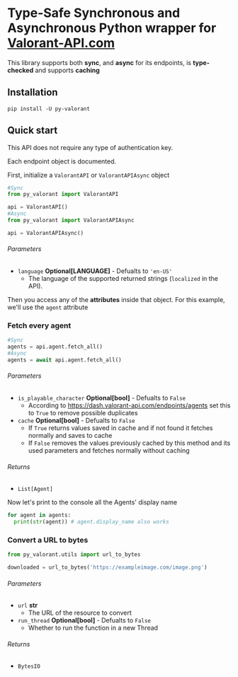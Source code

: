 # Type-Safe Synchronous and Asynchronous Python wrapper for <a href='https://valorant-api.com/'>Valorant-API.com</a>

This library supports both **sync**, and **async** for its endpoints, is **type-checked** and supports **caching**

## Installation
```
pip install -U py-valorant
```

## Quick start
This API does not require any type of authentication key.

Each endpoint object is documented.

First, initialize a `ValorantAPI` or `ValorantAPIAsync` object
```py
#Sync
from py_valorant import ValorantAPI

api = ValorantAPI()
#Async
from py_valorant import ValorantAPIAsync

api = ValorantAPIAsync()
```

###### Parameters
- `language` **Optional[LANGUAGE]** - Defualts to `'en-US'`
  - The language of the supported returned strings (`localized` in the API).

Then you access any of the **attributes** inside that object. For this example, we'll use the `agent` attribute

### Fetch every agent
```py
#Sync
agents = api.agent.fetch_all()
#Async
agents = await api.agent.fetch_all()
```

###### Parameters
- `is_playable_character` **Optional[bool]** - Defualts to `False`
  - According to https://dash.valorant-api.com/endpoints/agents set this to `True` to remove possible duplicates
- `cache` **Optional[bool]** - Defualts to `False`
  - If `True` returns values saved in cache and if not found it fetches normally and saves to cache
  - If `False` removes the values previously cached by this method and its used parameters and fetches normally without caching
###### Returns
- `List[Agent]`

Now let's print to the console all the Agents' display name
```py
for agent in agents:
  print(str(agent)) # agent.display_name also works
```

### Convert a URL to bytes
```py
from py_valorant.utils import url_to_bytes

downloaded = url_to_bytes('https://exampleimage.com/image.png')
```
###### Parameters
- `url` **str**
  - The URL of the resource to convert
- `run_thread` **Optional[bool]** - Defualts to `False`
  - Whether to run the function in a new Thread
###### Returns
- `BytesIO`
